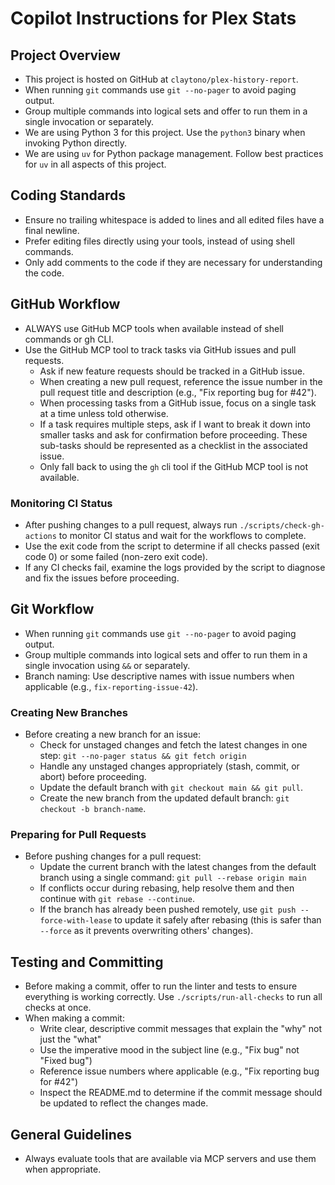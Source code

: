 # Copilot Instructions for Plex Stats

## Project Overview

- This project is hosted on GitHub at `claytono/plex-history-report`.
- When running `git` commands use `git --no-pager` to avoid paging output.
- Group multiple commands into logical sets and offer to run them in a single invocation or
  separately.
- We are using Python 3 for this project. Use the `python3` binary when invoking Python directly.
- We are using `uv` for Python package management. Follow best practices for `uv` in all aspects of
  this project.

## Coding Standards

- Ensure no trailing whitespace is added to lines and all edited files have a final newline.
- Prefer editing files directly using your tools, instead of using shell commands.
- Only add comments to the code if they are necessary for understanding the code.

## GitHub Workflow

- ALWAYS use GitHub MCP tools when available instead of shell commands or gh CLI.
- Use the GitHub MCP tool to track tasks via GitHub issues and pull requests.
  - Ask if new feature requests should be tracked in a GitHub issue.
  - When creating a new pull request, reference the issue number in the pull request title and
    description (e.g., "Fix reporting bug for #42").
  - When processing tasks from a GitHub issue, focus on a single task at a time unless told
    otherwise.
  - If a task requires multiple steps, ask if I want to break it down into smaller tasks and ask for
    confirmation before proceeding. These sub-tasks should be represented as a checklist in the
    associated issue.
  - Only fall back to using the `gh` cli tool if the GitHub MCP tool is not available.

### Monitoring CI Status

- After pushing changes to a pull request, always run `./scripts/check-gh-actions` to monitor CI status and wait for the workflows to complete.
- Use the exit code from the script to determine if all checks passed (exit code 0) or some failed (non-zero exit code).
- If any CI checks fail, examine the logs provided by the script to diagnose and fix the issues before proceeding.

## Git Workflow

- When running `git` commands use `git --no-pager` to avoid paging output.
- Group multiple commands into logical sets and offer to run them in a single invocation using `&&`
  or separately.
- Branch naming: Use descriptive names with issue numbers when applicable (e.g.,
  `fix-reporting-issue-42`).

### Creating New Branches

- Before creating a new branch for an issue:
  - Check for unstaged changes and fetch the latest changes in one step:
    `git --no-pager status && git fetch origin`
  - Handle any unstaged changes appropriately (stash, commit, or abort) before proceeding.
  - Update the default branch with `git checkout main && git pull`.
  - Create the new branch from the updated default branch: `git checkout -b branch-name`.

### Preparing for Pull Requests

- Before pushing changes for a pull request:
  - Update the current branch with the latest changes from the default branch using a single
    command: `git pull --rebase origin main`
  - If conflicts occur during rebasing, help resolve them and then continue with
    `git rebase --continue`.
  - If the branch has already been pushed remotely, use `git push --force-with-lease` to update it
    safely after rebasing (this is safer than `--force` as it prevents overwriting others' changes).

## Testing and Committing

- Before making a commit, offer to run the linter and tests to ensure everything is working
  correctly. Use `./scripts/run-all-checks` to run all checks at once.
- When making a commit:
  - Write clear, descriptive commit messages that explain the "why" not just the "what"
  - Use the imperative mood in the subject line (e.g., "Fix bug" not "Fixed bug")
  - Reference issue numbers where applicable (e.g., "Fix reporting bug for #42")
  - Inspect the README.md to determine if the commit message should be updated to reflect the
    changes made.

## General Guidelines

- Always evaluate tools that are available via MCP servers and use them when appropriate.

